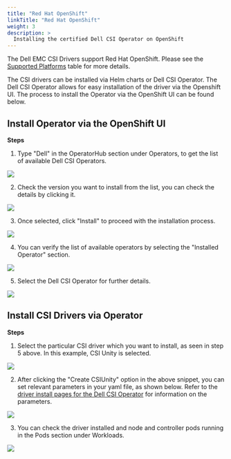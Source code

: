 ```yaml
---
title: "Red Hat OpenShift"
linkTitle: "Red Hat OpenShift"
weight: 3
description: >
  Installing the certified Dell CSI Operator on OpenShift
---
```

The Dell EMC CSI Drivers support Red Hat OpenShift.  Please see the [Supported Platforms](../../dell-csi-driver/#supported-platforms) table for more details. 

The CSI drivers can be installed via Helm charts or Dell CSI Operator.  The Dell CSI Operator allows for easy installation of the driver via the Openshift UI. The process to install the Operator via the OpenShift UI can be found below.

## Install Operator via the OpenShift UI

**Steps**

1. Type "Dell" in the OperatorHub section under Operators, to get the list of available Dell CSI Operators.

![](../oc1.PNG)

2. Check the version you want to install from the list, you can check the details by clicking it.

![](../oc2.PNG)

3. Once selected, click "Install" to proceed with the installation process.

![](../oc3.PNG)

4. You can verify the list of available operators by selecting the "Installed Operator" section.

![](../oc4.PNG)

5. Select the Dell CSI Operator for further details.

![](../oc5.PNG)

## Install CSI Drivers via Operator

**Steps**

1. Select the particular CSI driver which you want to install, as seen in step 5 above. In this example, CSI Unity is selected.

![](../driver1.PNG)

2. After clicking the "Create CSIUnity" option in the above snippet, you can set relevant parameters in your yaml file, as shown below.  Refer to the [driver install pages for the Dell CSI Operator](../../installation/operator/#installing-csi-driver-via-operator) for information on the parameters.

![](../driver2.PNG)

3. You can check the driver installed and node and controller pods running in the Pods section under Workloads.

![](../driver3.png)
